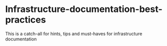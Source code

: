 # Infrastructure-documentation-best-practices
This is a catch-all for hints, tips and must-haves for infrastructure documentation

